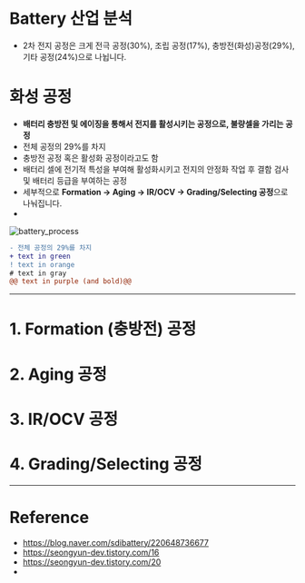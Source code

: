 # Battery 산업 분석

- 2차 전지 공정은 크게 전극 공정(30%), 조립 공정(17%), 충방전(화성)공정(29%), 기타 공정(24%)으로 나뉩니다.


# 화성 공정
- **배터리 충방전 및 에이징을 통해서 전지를 활성시키는 공정으로, 불량셀을 가리는 공정**
- 전체 공정의 29%를 차지
- 충방전 공정 혹은 활성화 공정이라고도 함
- 배터리 셀에 전기적 특성을 부여해 활성화시키고 전지의 안정화 작업 후 결함 검사 및 배터리 등급을 부여하는 공정
- 세부적으로 **Formation -> Aging -> IR/OCV -> Grading/Selecting 공정**으로 나눠집니다.
- 
![battery_process](./img/battery_process.png)


```diff
- 전체 공정의 29%를 차지
+ text in green
! text in orange
# text in gray
@@ text in purple (and bold)@@
```

----------

# 1. Formation (충방전) 공정




# 2. Aging 공정

# 3. IR/OCV 공정

# 4. Grading/Selecting 공정


-------

# Reference
- https://blog.naver.com/sdibattery/220648736677
- https://seongyun-dev.tistory.com/16
- https://seongyun-dev.tistory.com/20
- 
